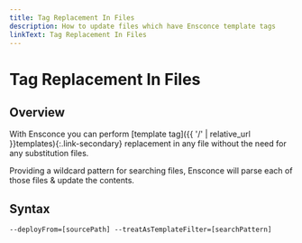 ```yaml
---
title: Tag Replacement In Files
description: How to update files which have Ensconce template tags
linkText: Tag Replacement In Files
---
```


# Tag Replacement In Files

## Overview

With Ensconce you can perform [template tag]({{ '/' | relative_url }}templates){:.link-secondary} replacement in any file without the need for any substitution files.

Providing a wildcard pattern for searching files, Ensconce will parse each of those files & update the contents.

## Syntax

`--deployFrom=[sourcePath] --treatAsTemplateFilter=[searchPattern]`
